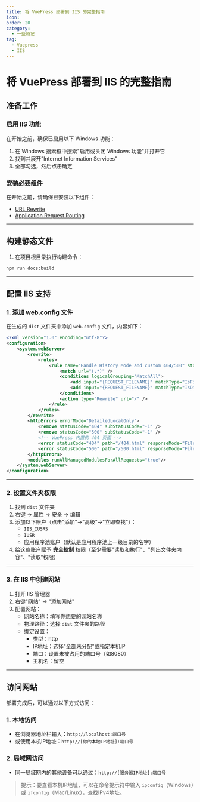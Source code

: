```yaml
---
title: 将 VuePress 部署到 IIS 的完整指南
icon: 
order: 20
category:
  - 一些随记
tag:
  - Vuepress
  - IIS
---
```


# 将 VuePress 部署到 IIS 的完整指南

## 准备工作

### 启用 IIS 功能

在开始之前，确保已启用以下 Windows 功能：

1. 在 Windows 搜索框中搜索"启用或关闭 Windows 功能"并打开它
2. 找到并展开"Internet Information Services"
3. 全部勾选，然后点击确定

### 安装必要组件

在开始之前，请确保已安装以下组件：

- [URL Rewrite](https://www.iis.net/downloads/microsoft/url-rewrite)
- [Application Request Routing](https://www.iis.net/downloads/microsoft/application-request-routing)
---

## 构建静态文件

1. 在项目根目录执行构建命令：

```bash
npm run docs:build
```

---

## 配置 IIS 支持

### 1. 添加 web.config 文件

在生成的 `dist` 文件夹中添加 `web.config` 文件，内容如下：

```xml
<?xml version="1.0" encoding="utf-8"?>
<configuration>
    <system.webServer>
        <rewrite>
            <rules>
                <rule name="Handle History Mode and custom 404/500" stopProcessing="true">
                    <match url="(.*)" />
                    <conditions logicalGrouping="MatchAll">
                        <add input="{REQUEST_FILENAME}" matchType="IsFile" negate="true" />
                        <add input="{REQUEST_FILENAME}" matchType="IsDirectory" negate="true" />
                    </conditions>
                    <action type="Rewrite" url="/" />
                </rule>
            </rules>
        </rewrite>
        <httpErrors errorMode="DetailedLocalOnly">
            <remove statusCode="404" subStatusCode="-1" />
            <remove statusCode="500" subStatusCode="-1" />
            <!-- VuePress 内置的 404 页面 -->
            <error statusCode="404" path="/404.html" responseMode="File" />
            <error statusCode="500" path="/500.html" responseMode="File" />
        </httpErrors>
        <modules runAllManagedModulesForAllRequests="true"/>
    </system.webServer>
</configuration>
```

---

### 2. 设置文件夹权限

1. 找到 `dist` 文件夹
2. 右键 → 属性 → 安全 → 编辑
3. 添加以下账户（点击"添加"→"高级"→"立即查找"）：
   - `IIS_IUSRS`
   - `IUSR`
   - 应用程序池账户（默认是应用程序池上一级目录的名字）
4. 给这些账户赋予 **完全控制** 权限（至少需要"读取和执行"、"列出文件夹内容"、"读取"权限）

---

### 3. 在 IIS 中创建网站

1. 打开 IIS 管理器
2. 右键"网站" → "添加网站"
3. 配置网站：
   - 网站名称：填写你想要的网站名称
   - 物理路径：选择 `dist` 文件夹的路径
   - 绑定设置：
     - 类型：http
     - IP地址：选择"全部未分配"或指定本机IP
     - 端口：设置未被占用的端口号（如8080）
     - 主机名：留空

---

## 访问网站

部署完成后，可以通过以下方式访问：

### 1. 本地访问

- 在浏览器地址栏输入：`http://localhost:端口号`
- 或使用本机IP地址：`http://[你的本地IP地址]:端口号`

### 2. 局域网访问

- 同一局域网内的其他设备可以通过：`http://[服务器IP地址]:端口号`

> 提示：要查看本机IP地址，可以在命令提示符中输入 `ipconfig`（Windows）或 `ifconfig`（Mac/Linux），查找IPv4地址。